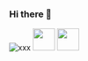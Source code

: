 ### Hi there 👋
![xxx](https://user-images.githubusercontent.com/126525607/223271958-b74980e2-28e6-42c7-a358-64aaf7141579.png)
<img src="https://cdn.jsdelivr.net/gh/devicons/devicon/icons/java/java-original.svg" width="40" height="40"/> <img src="https://cdn.jsdelivr.net/gh/devicons/devicon/icons/linux/linux-original.svg" width="40" height="40"/>
